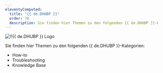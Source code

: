 ```yaml
---
eleventyComputed:
  title: "{{ de.DHUBP }}"
  order: 70
  description: Sie finden hier Themen zu den folgenden {{ de.DHUBP }}-Kategorien:':' How-to, Troubleshooting und Knowledge Base Themen.
---
```

![!!{{ de.DHUBP }} Logo](https://webdevolutions.azureedge.net/images/projects/devolutions-hub-personal/devolutions-hub-personal-color-shadow.svg)  

Sie finden hier Themen zu den folgenden {{ de.DHUBP }}-Kategorien:  

* How-to 
* Troubleshooting 
* Knowledge Base 
